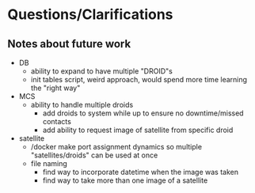# Questions/Clarifications

## Notes about future work

- DB
    - ability to expand to have multiple "DROID"s
    - init tables script, weird approach, would spend more time learning the "right way"
- MCS
    - ability to handle multiple droids
        - add droids to system while up to ensure no downtime/missed contacts
        - add ability to request image of satellite from specific droid
- satellite
    - /docker make port assignment dynamics so multiple "satellites/droids" can be used at once
    - file naming
        - find way to incorporate datetime when the image was taken
        - find way to take more than one image of a satellite
